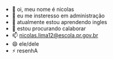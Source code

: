 - 👋 oi, meu nome é nicolas 
- 👀 eu me insteresso em administração 
- 🌱 atualmente estou aprendendo ingles 
- 💞️ estou procurando calaborar 
- 📫 nicolas.lima12@escola.pr.gov.br
- 😄 ele/dele
- ⚡ resenhA

<!---
nicolas-henrique49/nicolas-henrique49 is a ✨ special ✨ repository because its `README.md` (this file) appears on your GitHub profile.
You can click the Preview link to take a look at your changes.
--->
